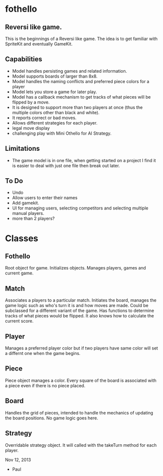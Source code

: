 fothello
========

Reversi like game.
-----------------

This is the beginnings of a Reversi like game. The idea is to get familiar with
SpriteKit and eventually GameKit. 

Capabilities
------------
* Model handles persisting games and related information.
* Model supports boards of larger than 8x8.
* Model handles the naming conflicts and preferred piece colors for a player
* Model lets you store a game for later play.
* Model has a callback mechanism to get tracks of what pieces will be flipped by a move.
* It is designed to support more than two players at once (thus the multiple colors other than black and white). 
* It reports correct or bad moves. 
* Allows different strategies for each player. 
* legal move display
* challenging play with Mini Othello for AI Strategy.

Limitations
-----------
* The game model is in one file, when getting started on a project I find it is easier to deal with just one
  file then break out later.

To Do
-----
* Undo
* Allow users to enter their names
* Add gamekit.
* UI for managing users, selecting competitors and selecting multiple manual players. 
* more than 2 players?

Classes
=======

Fothello
--------
Root object for game. Initializes objects. Manages players, games and current game.

Match
----
Associates a players to a particular match. Initiates the board, manages the game logic such as who's turn it
is and how moves are made. Could be subclassed for a different variant of the game. Has functions to determine
tracks of what pieces would be flipped. It also knows how to calculate the current score. 

Player
------
Manages a preferred player color but if two players have same color will set a differnt one when the game
begins.

Piece
-----
Piece object manages a color. Every square of the board is associated with a piece even if there is no piece 
placed. 

Board
-----
Handles the grid of pieces, intended to handle the mechanics of updating the board positions. No game logic
goes here. 

Strategy
--------
Overridable strategy object. It will called with the takeTurn method for each player. 

Nov 12, 2013
- Paul
